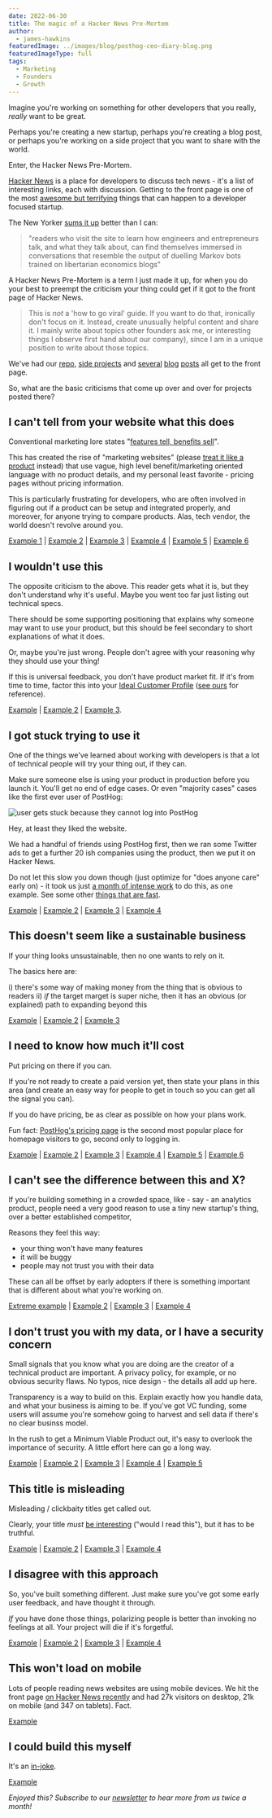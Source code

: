 ```yaml
---
date: 2022-06-30
title: The magic of a Hacker News Pre-Mortem
author:
  - james-hawkins
featuredImage: ../images/blog/posthog-ceo-diary-blog.png
featuredImageType: full
tags:
  - Marketing
  - Founders
  - Growth
---
```


Imagine you're working on something for other developers that you really, _really_ want to be great.

Perhaps you're creating a new startup, perhaps you're creating a blog post, or perhaps you're working on a side project that you want to share with the world.

Enter, the Hacker News Pre-Mortem.

[Hacker News](https://news.ycombinator.com) is a place for developers to discuss tech news - it's a list of interesting links, each with discussion. Getting to the front page is one of the most [awesome but terrifying](https://twitter.com/james406/status/1506293206643785728) things that can happen to a developer focused startup.

The New Yorker [sums it up](https://www.newyorker.com/news/letter-from-silicon-valley/the-lonely-work-of-moderating-hacker-news) better than I can:

> "readers who visit the site to learn how engineers and entrepreneurs talk, and what they talk about, can find themselves immersed in conversations that resemble the output of duelling Markov bots trained on libertarian economics blogs"

A Hacker News Pre-Mortem is a term I just made it up, for when you do your best to preempt the criticism your thing could get if it got to the front page of Hacker News.

> This is _not_ a 'how to go viral' guide. If you want to do that, ironically don't focus on it. Instead, create unusually helpful content and share it. I mainly write about topics other founders ask me, or interesting things I observe first hand about our company), since I am in a unique position to write about those topics.

We've had our [repo](https://github.com/posthog/posthog), [side projects](https://isgoogleanalyticsillegal.com/) and [several](what-to-ask-in-interviews) [blog](story-about-pivots) [posts](moving-to-sf/) all get to the front page.

So, what are the basic criticisms that come up over and over for projects posted there?

## I can't tell from your website what this does

Conventional marketing lore states "[features tell, benefits sell](https://www.helpscout.com/blog/benefits-sell/)".

This has created the rise of "marketing websites" (please [treat it like a product](ceo-diary-4#treat-your-website-as-a-product-but-not-at-first) instead) that use vague, high level benefit/marketing oriented language with no product details, and my personal least favorite - pricing pages without pricing information.

This is particularly frustrating for developers, who are often involved in figuring out if a product can be setup and integrated properly, and moreover, for anyone trying to compare products. Alas, tech vendor, the world doesn't revolve around you.

[Example 1](https://news.ycombinator.com/item?id=30617507) | [Example 2](https://news.ycombinator.com/item?id=30699795) | [Example 3](https://news.ycombinator.com/item?id=30698479) | [Example 4](https://news.ycombinator.com/item?id=30278384) | [Example 5](https://news.ycombinator.com/item?id=29895661) | [Example 6](https://news.ycombinator.com/item?id=29901915)

## I wouldn't use this

The opposite criticism to the above. This reader gets what it is, but they don't understand why it's useful. Maybe you went too far just listing out technical specs.

There should be some supporting positioning that explains why someone may want to use your product, but this should be feel secondary to short explanations of what it does.

Or, maybe you're just wrong. People don't agree with your reasoning why they should use your thing!

If this is universal feedback, you don't have product market fit. If it's from time to time, factor this into your [Ideal Customer Profile](/newsletter/ideal-customer-profile-framework) ([see ours](../handbook/strategy/overview#target-customers-for-2022) for reference).

[Example](https://news.ycombinator.com/item?id=30640487) | [Example 2](https://news.ycombinator.com/item?id=27503930) | [Example 3](https://news.ycombinator.com/item?id=27884669).

## I got stuck trying to use it

One of the things we've learned about working with developers is that a lot of technical people will try your thing out, if they can.

Make sure someone else is using your product in production before you launch it. You'll get no end of edge cases. Or even "majority cases" cases like the first ever user of PostHog:

![user gets stuck because they cannot log into PostHog](../images/02/Screenshot-2020-02-25-at-21.52.15.png)

Hey, at least they liked the website.

We had a handful of friends using PostHog first, then we ran some Twitter ads to get a further 20 ish companies using the product, then we put it on Hacker News.

Do not let this slow you down though (just optimize for "does anyone care" early on) - it took us just [a month of intense work](pivot-to-posthog) to do this, as one example. See some other [things that are fast](https://patrickcollison.com/fast).

[Example](https://news.ycombinator.com/item?id=30698771) | [Example 2](https://news.ycombinator.com/item?id=29892909) | [Example 3](https://news.ycombinator.com/item?id=29629604) | [Example 4](https://news.ycombinator.com/item?id=27885861)

## This doesn't seem like a sustainable business

If your thing looks unsustainable, then no one wants to rely on it.

The basics here are:

i) there's some way of making money from the thing that is obvious to readers
ii) _if_ the target marget is super niche, then it has an obvious (or explained) path to expanding beyond this

[Example](https://news.ycombinator.com/item?id=28289988) | [Example 2](https://news.ycombinator.com/item?id=20107991) | [Example 3](https://news.ycombinator.com/item?id=20108075)

## I need to know how much it'll cost

Put pricing on there if you can.

If you're not ready to create a paid version yet, then state your plans in this area (and create an easy way for people to get in touch so you can get all the signal you can).

If you do have pricing, be as clear as possible on how your plans work.

Fun fact: [PostHog's pricing page](../../pricing) is the second most popular place for homepage visitors to go, second only to logging in.

[Example](https://news.ycombinator.com/item?id=30618024) | [Example 2](https://news.ycombinator.com/item?id=28331535) | [Example 3](https://news.ycombinator.com/item?id=27974615) | [Example 4](https://news.ycombinator.com/item?id=26881171) | [Example 5](https://news.ycombinator.com/item?id=30357971) | [Example 6](https://news.ycombinator.com/item?id=22640023)

## I can't see the difference between this and X?

If you're building something in a crowded space, like - say - an analytics product, people need a very good reason to use a tiny new startup's thing, over a better established competitor,

Reasons they feel this way:

- your thing won't have many features
- it will be buggy
- people may not trust you with their data

These can all be offset by early adopters if there is something important that is different about what you're working on.

[Extreme example](https://news.ycombinator.com/item?id=30290722) | [Example 2](https://news.ycombinator.com/item?id=28120858) | [Example 3](https://news.ycombinator.com/item?id=28118240) | [Example 4](https://news.ycombinator.com/item?id=29262281)

## I don't trust you with my data, or I have a security concern

Small signals that you know what you are doing are the creator of a technical product are important. A privacy policy, for example, or no obvious security flaws. No typos, nice design - the details all add up here.

Transparency is a way to build on this. Explain exactly how you handle data, and what your business is aiming to be. If you've got VC funding, some users will assume you're somehow going to harvest and sell data if there's no clear businss model.

In the rush to get a Minimum Viable Product out, it's easy to overlook the importance of security. A little effort here can go a long way.

[Example](https://news.ycombinator.com/item?id=29898582) | [Example 2](https://news.ycombinator.com/item?id=28280362) | [Example 3](https://news.ycombinator.com/item?id=27978440) | [Example 4](https://news.ycombinator.com/item?id=30642077) | [Example 5](https://news.ycombinator.com/item?id=20109511)

## This title is misleading

Misleading / clickbaity titles get called out.

Clearly, your title _must_ [be interesting](writing-for-developers) ("would I read this"), but it has to be truthful.

[Example](https://news.ycombinator.com/item?id=30543456) | [Example 2](https://news.ycombinator.com/item?id=29792628) | [Example 3](https://news.ycombinator.com/item?id=31490603) | [Example 4](https://news.ycombinator.com/item?id=31478760)

## I disagree with this approach

So, you've built something different. Just make sure you've got some early user feedback, and have thought it through.

_If_ you have done those things, polarizing people is better than invoking no feelings at all. Your project will die if it's forgetful.

[Example](https://news.ycombinator.com/item?id=30594508) | [Example 2](https://news.ycombinator.com/item?id=30593513) | [Example 3](https://news.ycombinator.com/item?id=29845834) | [Example 4](https://news.ycombinator.com/item?id=29844670)

## This won't load on mobile

Lots of people reading news websites are using mobile devices. We hit the front page [on Hacker News recently](https://news.ycombinator.com/item?id=31906933) and had 27k visitors on desktop, 21k on mobile (and 347 on tablets). Fact.

[Example](https://news.ycombinator.com/item?id=28087142)

## I could build this myself

It's an [in-joke](https://news.ycombinator.com/item?id=8863).

[Example](https://news.ycombinator.com/item?id=28090851)

_Enjoyed this? Subscribe to our [newsletter](https://newsletter.posthog.com/subscribe) to hear more from us twice a month!_

